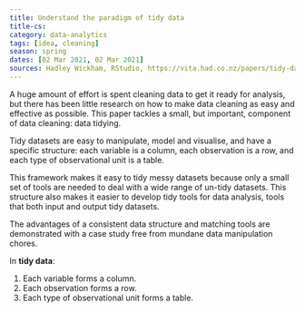 ```yaml
---
title: Understand the paradigm of tidy data
title-cs:
category: data-analytics
tags: [idea, cleaning]
season: spring
dates: [02 Mar 2021, 02 Mar 2021]
sources: Hadley Wickham, RStudio, https://vita.had.co.nz/papers/tidy-data.pdf
---
```


A huge amount of effort is spent cleaning data to get it ready for analysis, but there has been little research on how to make data cleaning as easy and effective as possible. This paper tackles a small, but important, component of data cleaning: data tidying.

Tidy datasets are easy to manipulate, model and visualise, and have a specific structure: each variable is a column, each observation is a row, and each type of observational unit is a table.

This framework makes it easy to tidy messy datasets because only a small set of tools are needed to deal with a wide range of un-tidy datasets. This structure also makes it easier to develop tidy tools for data analysis, tools that both input and output tidy datasets.

The advantages of a consistent data structure and matching tools are demonstrated with a case study free from mundane data manipulation chores.

 In **tidy data**:
 1. Each variable forms a column.
 1. Each observation forms a row.
 1. Each type of observational unit forms a table.
